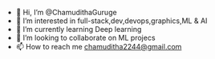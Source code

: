 - 👋 Hi, I’m @ChamudithaGuruge
- 👀 I’m interested in full-stack,dev,devops,graphics,ML & AI
- 🌱 I’m currently learning Deep learning
- 💞️ I’m looking to collaborate on ML projecs
- 📫 How to reach me chamuditha2244@gmail.com

<!---
ChamudithaGuruge/ChamudithaGuruge is a ✨ special ✨ repository because its `README.md` (this file) appears on your GitHub profile.
You can click the Preview link to take a look at your changes.
--->
